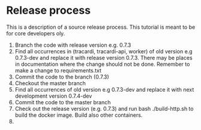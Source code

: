 # Release process

This is a description of a source release process. This tutorial is meant to be for core developers oly.

1. Branch the code with release version e.g. 0.7.3
2. Find all occurrences in (tracardi, tracardi-api, worker) of old version e.g 0.7.3-dev and replace it with release version 0.7.3. There may be places in
   documentation where the change should not be done. Remember to make a change to requirements.txt
3. Commit the code to the branch (0.7.3)
4. Checkout the master branch
5. Find all occurrences of old version e.g 0.7.3-dev and replace it with next development version 0.7.4-dev
6. Commit the code to the master branch
7. Check out the release version (e.g. 0.7.3) and run bash ./build-http.sh to build the docker image. Build also other
   containers.
8. 
